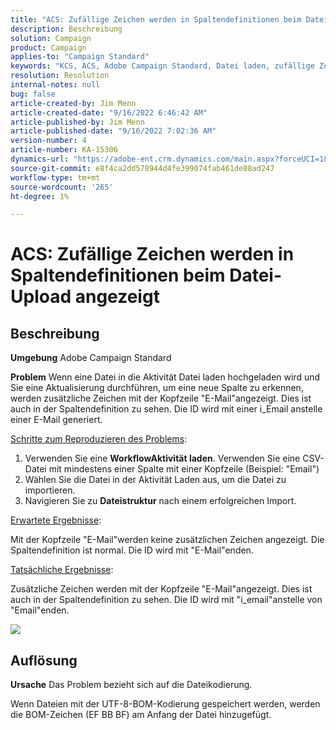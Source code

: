 ```yaml
---
title: "ACS: Zufällige Zeichen werden in Spaltendefinitionen beim Datei-Upload angezeigt."
description: Beschreibung
solution: Campaign
product: Campaign
applies-to: "Campaign Standard"
keywords: "KCS, ACS, Adobe Campaign Standard, Datei laden, zufällige Zeichen, Spaltendefinitionen, Titel, ID, Datei hochgeladen, Aktivität laden"
resolution: Resolution
internal-notes: null
bug: false
article-created-by: Jim Menn
article-created-date: "9/16/2022 6:46:42 AM"
article-published-by: Jim Menn
article-published-date: "9/16/2022 7:02:36 AM"
version-number: 4
article-number: KA-15306
dynamics-url: "https://adobe-ent.crm.dynamics.com/main.aspx?forceUCI=1&pagetype=entityrecord&etn=knowledgearticle&id=40695b52-8b35-ed11-9db1-0022480866ad"
source-git-commit: e8f4ca2dd578944d4fe399074fab461de88ad247
workflow-type: tm+mt
source-wordcount: '265'
ht-degree: 1%

---
```


# ACS: Zufällige Zeichen werden in Spaltendefinitionen beim Datei-Upload angezeigt

## Beschreibung


<b>Umgebung</b>
Adobe Campaign Standard

<b>Problem</b>
Wenn eine Datei in die Aktivität Datei laden hochgeladen wird und Sie eine Aktualisierung durchführen, um eine neue Spalte zu erkennen, werden zusätzliche Zeichen mit der Kopfzeile &quot;E-Mail&quot;angezeigt.
Dies ist auch in der Spaltendefinition zu sehen.
Die ID wird mit einer i_Email anstelle einer E-Mail generiert.

<u>Schritte zum Reproduzieren des Problems</u>:

1. Verwenden Sie eine <b>Workflow</b><b>Aktivität laden</b>.
Verwenden Sie eine CSV-Datei mit mindestens einer Spalte mit einer Kopfzeile (Beispiel: &quot;Email&quot;)
2. Wählen Sie die Datei in der Aktivität Laden aus, um die Datei zu importieren.
3. Navigieren Sie zu <b>Dateistruktur</b> nach einem erfolgreichen Import.

<u>Erwartete Ergebnisse</u>:

Mit der Kopfzeile &quot;E-Mail&quot;werden keine zusätzlichen Zeichen angezeigt.
Die Spaltendefinition ist normal.
Die ID wird mit &quot;E-Mail&quot;enden.

<u>Tatsächliche Ergebnisse</u>:

Zusätzliche Zeichen werden mit der Kopfzeile &quot;E-Mail&quot;angezeigt.
Dies ist auch in der Spaltendefinition zu sehen.
Die ID wird mit &quot;i_email&quot;anstelle von &quot;Email&quot;enden.

![](https://support.neolane.net/nl/jsp/previewFile.jsp?md5=0b4065125940743e01772361c3de7a42&amp;amp;ext=png&amp;amp;contentType=image/png&amp;amp;fileName=Load%20File%20Screen%20shot.png&amp;amp;__sessiontoken=___T6lIC6yifQm9PSg+71ewRkrmB1/tfKMdlN13lb9GkQA1d2ToxnddGEqJttAdN7IYNTQuGId1i+dlfO5r/nPKE5ad+kz0e8dAXoH4VqdvidxXXwq7EkJUIAIA)


## Auflösung


<b>Ursache</b>
Das Problem bezieht sich auf die Dateikodierung.

Wenn Dateien mit der UTF-8-BOM-Kodierung gespeichert werden, werden die BOM-Zeichen (EF BB BF) am Anfang der Datei hinzugefügt.
